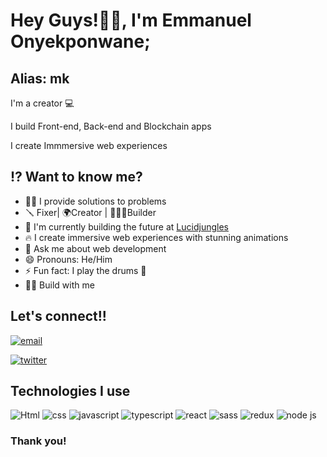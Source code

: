 # Hey Guys!👋🏾, I'm Emmanuel Onyekponwane;
## Alias: mk

I'm a creator 💻

I build Front-end, Back-end and Blockchain apps

I create Immmersive web experiences

## ⁉️ Want to know me?

- 👨‍💻 I provide solutions to problems
- 🪛 Fixer| 🌍Creator | 👷🏾‍♀️Builder
- 🔭 I'm currently building the future at [Lucidjungles](beta.lucidjungles.io)
- 🔥 I create immersive web experiences with stunning animations
- 💬 Ask me about web development
- 😄 Pronouns: He/Him
- ⚡ Fun fact: I play the drums 🥁 
- 🤙🏾 Build with me

## Let's connect!!

[![email](https://drive.google.com/file/d/19CChe1j2Rh15t3aFi4_N9T5pCFNd2TvX/view?usp=sharing?raw=true "email")
](mailto:emmanueldhaxoft@gmail.com)

[![twitter](https://drive.google.com/file/d/1viT08f0ko7JCFj9vHpuI5LhC3Oa9GJbF/view?usp=sharing?raw=true "twitter")](https://twitter.com/mk_nuel)

## Technologies I use

![Html](https://drive.google.com/file/d/1TJPv-3xxLavQnpKQFWz4hIcL5rwaLrQz/view?usp=sharing?raw=true "Html")
![css](https://drive.google.com/file/d/1j7sTVF7mGr6XluG7ZD22yLuL-w3RUc-4/view?usp=sharing?raw=true "css")
![javascript](https://drive.google.com/file/d/1LlIav0Ky0ucPLZUgmbtfGgmSAwayeLIg/view?usp=sharing?raw=true "javascript")
![typescript](https://drive.google.com/file/d/1wWgs2O46RF5CjKI_6-RVS_rCerZbhuxb/view?usp=sharing?raw=true "typescript")
![react](https://drive.google.com/file/d/1LlIav0Ky0ucPLZUgmbtfGgmSAwayeLIg/view?usp=sharing?raw=true "react")
![sass](https://drive.google.com/file/d/1A3aaT9KAROvobGPQmHvSnqySj_DlbJrG/view?usp=sharing?raw=true "sass")
![redux](https://drive.google.com/file/d/1vJQ454UxFLyLu13cLWOXkN-BWlVHxp-_/view?usp=sharing?raw=true "redux")
![node js](https://drive.google.com/file/d/1jt9HHGdR_Qw80XMZnhrxh7iJDc3E_Xhz/view?usp=sharing?raw=true "node js")

### Thank you!
